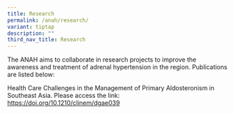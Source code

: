 ```yaml
---
title: Research
permalink: /anah/research/
variant: tiptap
description: ""
third_nav_title: Research
---
```

<p>The ANAH aims to collaborate in research projects to improve the awareness
and treatment of adrenal hypertension in the region. Publications are listed
below:</p>
<p>Health Care Challenges in the Management of Primary Aldosteronism in Southeast
Asia. Please access the link: <a href="https://doi.org/10.1210/clinem/dgae039" rel="noopener noreferrer nofollow" target="_blank">https://doi.org/10.1210/clinem/dgae039</a>
</p>
<p></p>